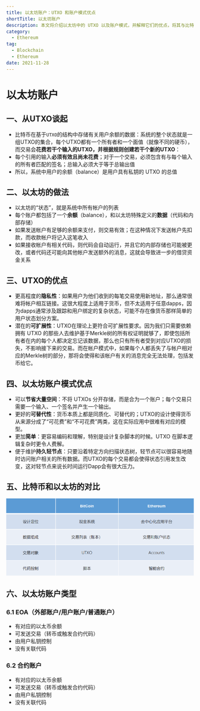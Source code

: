 ```yaml
---
title: 以太坊账户：UTXO 和账户模式优点
shortTitle: 以太坊账户
description: 本文将介绍以太坊中的 UTXO 以及账户模式，并解释它们的优点，将其与比特币进行对比，最后介绍以太坊账户类型，包括 EOA 和合约账户。
category:
  - Ethereum
tag:
  - Blockchain
  - Ethereum
date: 2021-11-28
---
```


# 以太坊账户

## 一、从UTXO谈起

-   比特币在基于`UTXO`的结构中存储有关用户余额的数据：系统的整个状态就是一组UTXO的集合，每个UTXO都有一个所有者和一个面值（就像不同的硬币），而交易会**花费若干个输入的UTXO，并根据规则创建若干个新的UTXO**：
-   每个引用的输入**必须有效且尚未花费**；对于一个交易，必须包含有与每个输入的所有者匹配的签名；总输入必须大于等于总输出值
-   所以，系统中用户的余额（balance）是用户具有私钥的 UTXO 的总值

## 二、以太坊的做法

-   以太坊的“状态”，就是系统中所有帐户的列表
-   每个账户都包括了一个**余额**（balance），和以太坊特殊定义的**数据**（代码和内部存储）
-   如果发送帐户有足够的余额来支付，则交易有效；在这种情况下发送帐户先扣款，而收款帐户将记入这笔收入
-   如果接收帐户有相关代码，则代码会自动运行，并且它的内部存储也可能被更改，或者代码还可能向其他帐户发送额外的消息，这就会导致进一步的借贷资金关系

## 三、UTXO的优点

-   更高程度的**隐私性**：如果用户为他们收到的每笔交易使用新地址，那么通常很难将帐户相互链接。这很大程度上适用于货币，但不太适用于任意dapps，因为dapps通常涉及跟踪和用户绑定的复杂状态，可能不存在像货币那样简单的用户状态划分方案。
-   潜在的**可扩展性**：UTXO在理论上更符合可扩展性要求。因为我们只需要依赖拥有 UTXO 的那些人去维护基于Merkle树的所有权证明就够了，即使包括所有者在内的每个人都决定忘记该数据，那么也只有所有者受到对应UTXO的损失，不影响接下来的交易。而在帐户模式中，如果每个人都丢失了与帐户相对应的Merkle树的部分，那将会使得和该帐户有关的消息完全无法处理，包括发币给它。

## 四、以太坊账户模式优点

-   可以**节省大量空间**：不将 UTXOs 分开存储，而是合为一个账户；每个交易只需要一个输入、一个签名并产生一个输出。
-   更好的**可替代性**：货币本质上都是同质化、可替代的；UTXO的设计使得货币从来源分成了“可花费”和“不可花费”两类，这在实际应用中很难有对应的模型。
-   更加**简单**：更容易编码和理解，特别是设计复杂脚本的时候。UTXO 在脚本逻辑复杂时更令人费解。
-   便于维护**持久轻节点**：只要沿着特定方向扫描状态树，轻节点可以很容易地随时访问账户相关的所有数据。而UTXO的每个交易都会使得状态引用发生改变，这对轻节点来说长时间运行Dapp会有很大压力。

## 五、比特币和以太坊的对比

![image-20211127101253571](https://raw.githubusercontent.com/Jxpro/PicBed/master/md/2021/11/2021-11-27-101255.png)

## 六、以太坊账户类型

### 6.1 EOA（外部账户/用户账户/普通账户）

-   有对应的以太币余额
-   可发送交易（转币或触发合约代码）
-   由用户私钥控制
-   没有关联代码

### 6.2 合约账户

-   有对应的以太币余额
-   可发送交易（转币或触发合约代码）
-   由用户私钥控制
-   没有关联代码